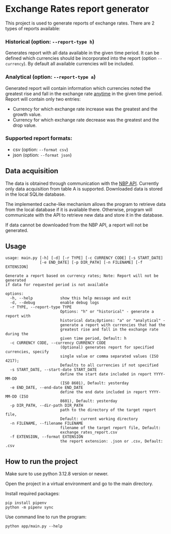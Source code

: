 # Exchange Rates report generator

This project is used to generate reports of exchange rates. There are 2 types of reports available:

### Historical (option: ```--report-type h```)

Generates report with all data available in the given time period.
It can be defined which currencies should be incorporated into the report (option ```--currency```).
By default all available currencies will be included.

### Analytical (option: ```--report-type a```)

Generated report will contain information which currencies noted 
the greatest rise and fall in the exchange rate <u>anytime</u> in the given time period.
Report will contain only two entries: 
- Currency for which exchange rate increase was the greatest and the growth value.
- Currency for which exchange rate decrease was the greatest and the drop value.


### Supported report formats:
 - csv (option: ```--format csv```)
 - json (option: ```--format json```)

## Data acquisition

The data is obtained through communication with the [NBP API](https://api.nbp.pl/#kursyWalut). 
Currently only data acquisition from table A is supported.
Downloaded data is stored in the local SQLite database.

The implemented cache-like mechanism allows the program to retrieve data from the local database if it is available there. Otherwise, program will communicate with the API to retrieve new data and store it in the database.

If data cannot be downloaded from the NBP API, a report will not be generated.

## Usage

```commandline
usage: main.py [-h] [-d] [-r TYPE] [-c CURRENCY CODE] [-s START_DATE]
               [-e END_DATE] [-p DIR_PATH] [-n FILENAME] [-f EXTENSION]

Generate a report based on currency rates; Note: Report will not be generated
if data for requested period is not available

options:
  -h, --help            show this help message and exit
  -d, --debug           enable debug logs
  -r TYPE, --report-type TYPE
                        Options: "h" or "historical" - generate a report with
                        historical data;Options: "a" or "analytical" -
                        generate a report with currencies that had the
                        greatest rise and fall in the exchange rate during the
                        given time period, Default: h
  -c CURRENCY CODE, --currency CURRENCY CODE
                        (Optional) generates report for specified currencies, specify
                        single value or comma separated values (ISO 4217); 
                        Defaults to all currencies if not specified
  -s START_DATE, --start-date START_DATE
                        define the start date included in report YYYY-MM-DD
                        (ISO 8601), Default: yesterday
  -e END_DATE, --end-date END_DATE
                        define the end date included in report YYYY-MM-DD (ISO
                        8601), Default: yesterday
  -p DIR_PATH, --dir-path DIR_PATH
                        path to the directory of the target report file,
                        Default: current working directory
  -n FILENAME, --filename FILENAME
                        filename of the target report file, Default:
                        exchange_rates_report.csv
  -f EXTENSION, --format EXTENSION
                        the report extension: .json or .csv, Default: .csv
```


## How to run the project

Make sure to use python 3.12.8 version or newer.

Open the project in a virtual environment and go to the main directory.

Install required packages:
```commandline
pip install pipenv
python -m pipenv sync
```

Use command line to run the program:
```commandline
python app/main.py --help
```